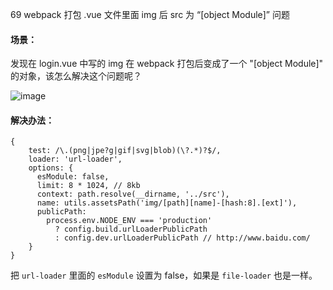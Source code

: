 69 webpack 打包 .vue 文件里面 img 后 src 为 “[object Module]” 问题

#### 场景：

发现在 login.vue 中写的 img 在 webpack 打包后变成了一个 "[object Module]" 的对象，该怎么解决这个问题呢？

![image](http://i1.fuimg.com/717460/63692c23abb67bee.jpg)

#### 解决办法：


```
{
    test: /\.(png|jpe?g|gif|svg|blob)(\?.*)?$/,
    loader: 'url-loader',
    options: {
      esModule: false,
      limit: 8 * 1024, // 8kb
      context: path.resolve(__dirname, '../src'),
      name: utils.assetsPath('img/[path][name]-[hash:8].[ext]'),
      publicPath:
        process.env.NODE_ENV === 'production'
          ? config.build.urlLoaderPublicPath
          : config.dev.urlLoaderPublicPath // http://www.baidu.com/
    }
}
```

把 `url-loader` 里面的 `esModule` 设置为 false，如果是 `file-loader` 也是一样。

